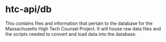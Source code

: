 htc-api/db
================================

This contains files and information that pertain to the database for the Massachusetts High Tech Counsel Project.  It will house raw data files and the scripts needed to convert and load data into the database.